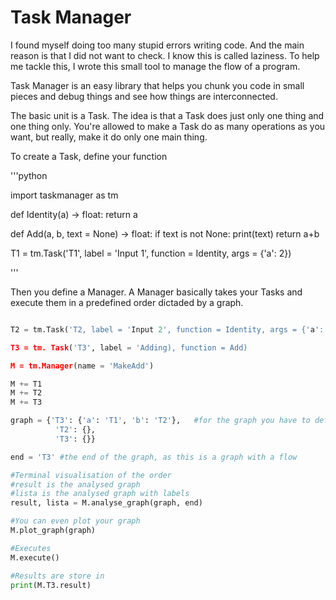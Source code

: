 # Task Manager

I found myself doing too many stupid errors writing code. And the main reason is that I did not want to check. I know this is called laziness. To help me tackle this, I wrote this small tool to manage the flow of a program.

Task Manager is an easy library that helps you chunk you code in small pieces and debug things and see how things are interconnected.

The basic unit is a Task. The idea is that a Task does just only one thing and one thing only. You're allowed to make a Task do as many operations as you want, but really, make it do only one main thing.

To create a Task, define your function

'''python

import taskmanager as tm

def Identity(a) -> float:
    return a

def Add(a, b, text = None) -> float:
    if text is not None:
        print(text)
    return a+b


T1 = tm.Task('T1', label = 'Input 1', function = Identity, args = {'a': 2})

'''

Then you define a Manager. A Manager basically takes your Tasks and execute them in a predefined order dictaded by a graph.

```python

T2 = tm.Task('T2, label = 'Input 2', function = Identity, args = {'a': 53})

T3 = tm. Task('T3', label = 'Adding), function = Add)

M = tm.Manager(name = 'MakeAdd')

M += T1
M += T2
M += T3

graph = {'T3': {'a': 'T1', 'b': 'T2'},   #for the graph you have to define the inputs. Here we have to edges.
          'T2': {},
          'T3': {}}

end = 'T3' #the end of the graph, as this is a graph with a flow

#Terminal visualisation of the order
#result is the analysed graph
#lista is the analysed graph with labels
result, lista = M.analyse_graph(graph, end)

#You can even plot your graph
M.plot_graph(graph)

#Executes
M.execute()

#Results are store in
print(M.T3.result)
```